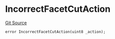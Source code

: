 # IncorrectFacetCutAction
[Git Source](https://github.com/thrackle-io/tron/blob/12b8f8795779c791ed3113763e21492860614b51/src/protocol/economic/ruleProcessor/RuleProcessorDiamondLib.sol)


```solidity
error IncorrectFacetCutAction(uint8 _action);
```

